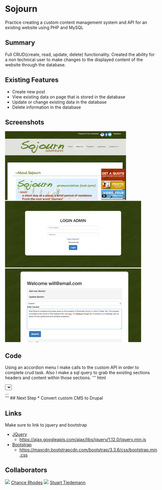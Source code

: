 # Sojourn
Practice creating a custom content management system and API for an existing website using PHP and MySQL

## Summary
Full CRUD(create, read, update, delete) functionality.  Created the ability for a non technical user to make changes to the displayed content of the website through the database. 

## Existing Features
* Create new post
* View existing data on page that is stored in the database
* Update or change existing data in the database
* Delete information in the database

## Screenshots
![](https://github.com/wkwyatt/sojourn/blob/gh-readme/gh-images/home.png)
![](https://github.com/wkwyatt/sojourn/blob/gh-readme/gh-images/login.png)
![](https://github.com/wkwyatt/sojourn/blob/gh-readme/gh-images/update.png)

## Code
Using an accordion menu I make calls to the custom API in order to complete crud task.  Also I make a sql query to grab the existing sections headers and content within those sections.
''' html
<form action="http://local-sojourn.com/admin/admin_api.php" method="post">
<div class="row">
<div>
<select id="section" class="form-control dropdown" name="section">
<?php
foreach($rows as $row){
print '<option value="'.$row['section'].'">'.$row['section'].'</option>';
}
?>				
</select>				
</div>
</div>
...
</form>
'''
## Next Step
* Convert custom CMS to Drupal

## Links
Make sure to link to jquery and bootstrap
* [JQuery](https://developers.google.com/speed/libraries/)
	* https://ajax.googleapis.com/ajax/libs/jquery/1.12.0/jquery.min.js
* [Bootstrap](https://www.bootstrapcdn.com/)
	* https://maxcdn.bootstrapcdn.com/bootstrap/3.3.6/css/bootstrap.min.css

## Collaborators
![](https://avatars3.githubusercontent.com/u/15091296?v=3&s=460)
[Chance Rhodes](https://github.com/chancer4)
![](https://avatars0.githubusercontent.com/u/13318872?v=3&s=460)
[Stuart Tiedemann](https://github.com/stuarttiedemann)

